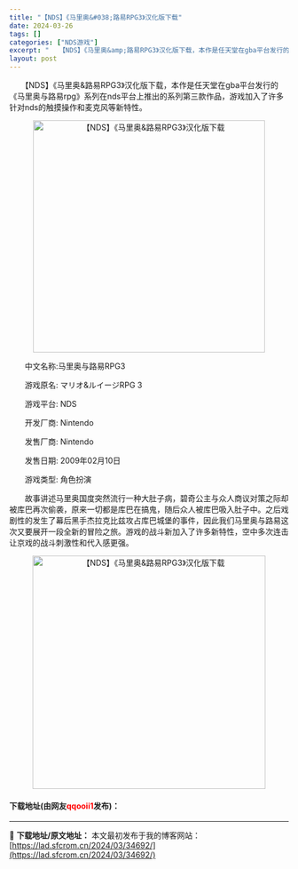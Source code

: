 ```yaml
---
title: "【NDS】《马里奥&#038;路易RPG3》汉化版下载"
date: 2024-03-26
tags: []
categories: ["NDS游戏"]
excerpt: "　　【NDS】《马里奥&amp;路易RPG3》汉化版下载，本作是任天堂在gba平台发行的《马里奥与路易rpg》系列在nds平台上推出的系列第三款作品，游戏加入了许多针对nds的触摸操作和麦克风等新特性。 　　中文名称:马里奥与路易RPG3 　　游戏原名: マリオ&amp;ルイージRPG 3 　　游戏&hellip;"
layout: post
---
```


 <p>　　【NDS】《马里奥&amp;路易RPG3》汉化版下载，本作是任天堂在gba平台发行的《马里奥与路易rpg》系列在nds平台上推出的系列第三款作品，游戏加入了许多针对nds的触摸操作和麦克风等新特性。</p> <p align="center"><img align="" border="0" src="https://lad.sfcrom.cn/wp-content/uploads/2024/03/20240326_66022c047af53.png" width="418" alt="【NDS】《马里奥&amp;路易RPG3》汉化版下载" /></p> <p>　　中文名称:马里奥与路易RPG3</p> <p>　　游戏原名: マリオ&amp;ルイージRPG 3</p> <p>　　游戏平台: NDS</p> <p>　　开发厂商: Nintendo</p> <p>　　发售厂商: Nintendo</p> <p>　　发售日期: 2009年02月10日</p> <p>　　游戏类型: 角色扮演</p> <p>　　故事讲述马里奥国度突然流行一种大肚子病，碧奇公主与众人商议对策之际却被库巴再次偷袭，原来一切都是库巴在搞鬼，随后众人被库巴吸入肚子中。之后戏剧性的发生了幕后黑手杰拉克比兹攻占库巴城堡的事件，因此我们马里奥与路易这次又要展开一段全新的冒险之旅。游戏的战斗新加入了许多新特性，空中多次连击让京戏的战斗刺激性和代入感更强。</p> <p align="center"><img align="" border="0" src="https://lad.sfcrom.cn/wp-content/uploads/2024/03/20240326_66022c051358d.png" width="420" alt="【NDS】《马里奥&amp;路易RPG3》汉化版下载" /></p> <p><h4>下载地址(由网友<font color="red">qqooii1</font>发布)：</h4></p> 

---
📖 **下载地址/原文地址：** 本文最初发布于我的博客网站：[https://lad.sfcrom.cn/2024/03/34692/](https://lad.sfcrom.cn/2024/03/34692/)
